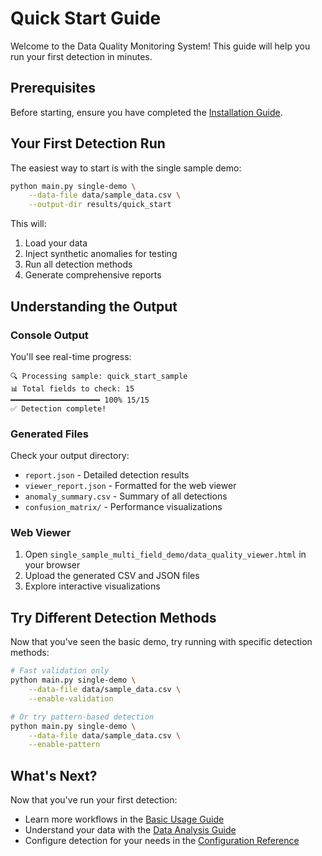 # Quick Start Guide

Welcome to the Data Quality Monitoring System! This guide will help you run your first detection in minutes.

## Prerequisites

Before starting, ensure you have completed the [Installation Guide](installation.md).

## Your First Detection Run

The easiest way to start is with the single sample demo:

```bash
python main.py single-demo \
    --data-file data/sample_data.csv \
    --output-dir results/quick_start
```

This will:
1. Load your data
2. Inject synthetic anomalies for testing
3. Run all detection methods
4. Generate comprehensive reports

## Understanding the Output

### Console Output
You'll see real-time progress:
```
🔍 Processing sample: quick_start_sample
📊 Total fields to check: 15
━━━━━━━━━━━━━━━━━━━━ 100% 15/15
✅ Detection complete!
```

### Generated Files
Check your output directory:
- `report.json` - Detailed detection results
- `viewer_report.json` - Formatted for the web viewer
- `anomaly_summary.csv` - Summary of all detections
- `confusion_matrix/` - Performance visualizations

### Web Viewer
1. Open `single_sample_multi_field_demo/data_quality_viewer.html` in your browser
2. Upload the generated CSV and JSON files
3. Explore interactive visualizations

## Try Different Detection Methods

Now that you've seen the basic demo, try running with specific detection methods:

```bash
# Fast validation only
python main.py single-demo \
    --data-file data/sample_data.csv \
    --enable-validation

# Or try pattern-based detection
python main.py single-demo \
    --data-file data/sample_data.csv \
    --enable-pattern
```

## What's Next?

Now that you've run your first detection:
- Learn more workflows in the [Basic Usage Guide](basic-usage.md)
- Understand your data with the [Data Analysis Guide](../user-guides/analyzing-results.md)
- Configure detection for your needs in the [Configuration Reference](../reference/configuration.md)